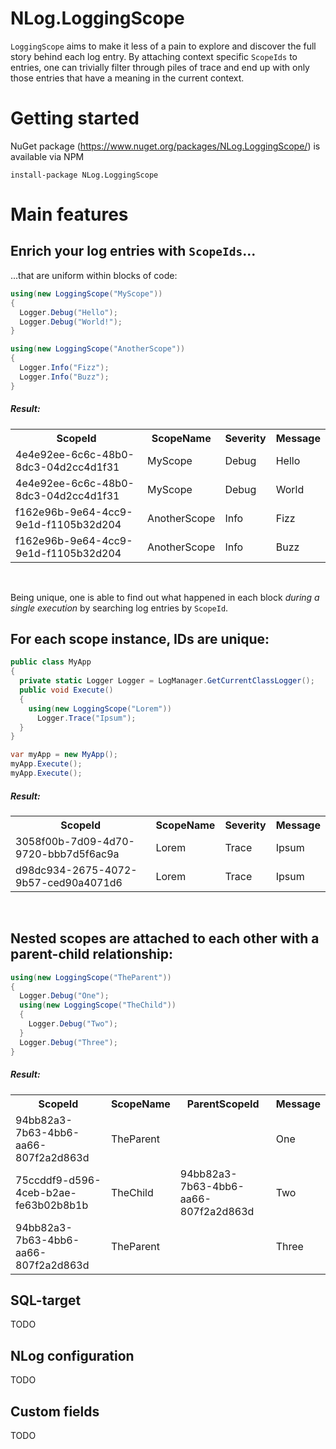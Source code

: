 # NLog.LoggingScope
`LoggingScope` aims to make it less of a pain to explore and discover the full story behind each log entry. By attaching context specific `ScopeIds` to entries, one can trivially filter through piles of trace and end up with only those entries that have a meaning in the current context.


# Getting started
NuGet package (https://www.nuget.org/packages/NLog.LoggingScope/) is available via NPM
```
install-package NLog.LoggingScope
```

# Main features
## Enrich your log entries with `ScopeIds`...
...that are uniform within blocks of code:

```C#
using(new LoggingScope("MyScope"))
{
  Logger.Debug("Hello");
  Logger.Debug("World!");
}

using(new LoggingScope("AnotherScope"))
{
  Logger.Info("Fizz");
  Logger.Info("Buzz");
}
```
##### Result:
<table>
  <tr>
    <th>ScopeId</th>
    <th>ScopeName</th>
    <th>Severity</th>
    <th>Message</th>
  </tr>
  <tr>
    <td>4e4e92ee-6c6c-48b0-8dc3-04d2cc4d1f31</td>
    <td>MyScope</td>
    <td>Debug</td>
    <td>Hello</td>
  </tr>
  <tr>
    <td>4e4e92ee-6c6c-48b0-8dc3-04d2cc4d1f31</td>
    <td>MyScope</td>
    <td>Debug</td>
    <td>World</td>
  </tr>
  <tr>
    <td>f162e96b-9e64-4cc9-9e1d-f1105b32d204</td>
    <td>AnotherScope</td>
    <td>Info</td>
    <td>Fizz</td>
  </tr>
  <tr>
    <td>f162e96b-9e64-4cc9-9e1d-f1105b32d204</td>
    <td>AnotherScope</td>
    <td>Info</td>
    <td>Buzz</td>
  </tr>
</table>
</br>

Being unique, one is able to find out what happened in each block *during a single execution* by searching log entries by `ScopeId`.

## For each scope instance, IDs are unique:

```C#
public class MyApp
{
  private static Logger Logger = LogManager.GetCurrentClassLogger();
  public void Execute()
  {
    using(new LoggingScope("Lorem"))
      Logger.Trace("Ipsum");
  }
}

var myApp = new MyApp();
myApp.Execute();
myApp.Execute();
```



##### Result:
<table>
  <tr>
    <th>ScopeId</th>
    <th>ScopeName</th>
    <th>Severity</th>
    <th>Message</th>
  </tr>
  <tr>
    <td>3058f00b-7d09-4d70-9720-bbb7d5f6ac9a</td>
    <td>Lorem</td>
    <td>Trace</td>
    <td>Ipsum</td>
  </tr>
  <tr>
    <td>d98dc934-2675-4072-9b57-ced90a4071d6</td>
    <td>Lorem</td>
    <td>Trace</td>
    <td>Ipsum</td>
  </tr>
</table>
</br>

## Nested scopes are attached to each other with a parent-child relationship:
```C#
using(new LoggingScope("TheParent"))
{
  Logger.Debug("One");
  using(new LoggingScope("TheChild"))
  {
    Logger.Debug("Two");
  }
  Logger.Debug("Three");
}
```
##### Result:
<table>
  <tr>
    <th>ScopeId</th>
    <th>ScopeName</th>
    <th>ParentScopeId</th>
    <th>Message</th>
  </tr>
  <tr>
    <td>94bb82a3-7b63-4bb6-aa66-807f2a2d863d</td>
    <td>TheParent</td>
    <td/>
    <td>One</td>
  </tr>
  <tr>
    <td>75ccddf9-d596-4ceb-b2ae-fe63b02b8b1b</td>
    <td>TheChild</td>
    <td>94bb82a3-7b63-4bb6-aa66-807f2a2d863d</td>
    <td>Two</td>
  </tr>
  <tr>
    <td>94bb82a3-7b63-4bb6-aa66-807f2a2d863d</td>
    <td>TheParent</td>
    <td/>
    <td>Three</td>
  </tr>
</table>

## SQL-target
TODO

## NLog configuration
TODO

## Custom fields
TODO
